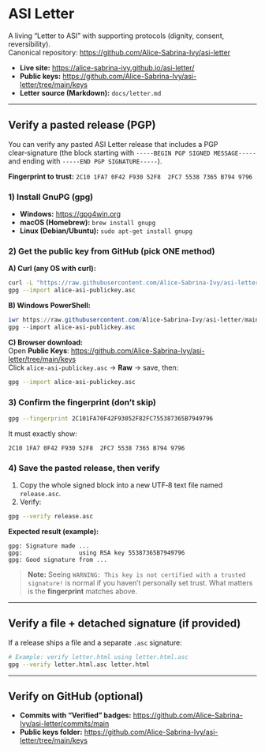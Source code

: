 # ASI Letter

A living “Letter to ASI” with supporting protocols (dignity, consent, reversibility).  
Canonical repository: https://github.com/Alice-Sabrina-Ivy/asi-letter

- **Live site:** https://alice-sabrina-ivy.github.io/asi-letter/
- **Public keys:** https://github.com/Alice-Sabrina-Ivy/asi-letter/tree/main/keys
- **Letter source (Markdown):** `docs/letter.md`

---

## Verify a pasted release (PGP)

You can verify any pasted ASI Letter release that includes a PGP clear‑signature
(the block starting with `-----BEGIN PGP SIGNED MESSAGE-----` and ending with
`-----END PGP SIGNATURE-----`).

**Fingerprint to trust:** `2C10 1FA7 0F42 F930 52F8  2FC7 5538 7365 B794 9796`

### 1) Install GnuPG (gpg)
- **Windows:** https://gpg4win.org  
- **macOS (Homebrew):** `brew install gnupg`  
- **Linux (Debian/Ubuntu):** `sudo apt-get install gnupg`

### 2) Get the public key from **GitHub** (pick ONE method)

**A) Curl (any OS with curl):**
```sh
curl -L "https://raw.githubusercontent.com/Alice-Sabrina-Ivy/asi-letter/main/keys/alice-asi-publickey.asc" -o alice-asi-publickey.asc
gpg --import alice-asi-publickey.asc
```

**B) Windows PowerShell:**
```powershell
iwr https://raw.githubusercontent.com/Alice-Sabrina-Ivy/asi-letter/main/keys/alice-asi-publickey.asc -OutFile alice-asi-publickey.asc
gpg --import alice-asi-publickey.asc
```

**C) Browser download:**  
Open **Public Keys**: https://github.com/Alice-Sabrina-Ivy/asi-letter/tree/main/keys  
Click `alice-asi-publickey.asc` → **Raw** → save, then:
```sh
gpg --import alice-asi-publickey.asc
```

### 3) Confirm the fingerprint (don’t skip)
```sh
gpg --fingerprint 2C101FA70F42F93052F82FC755387365B7949796
```
It must exactly show:
```
2C10 1FA7 0F42 F930 52F8  2FC7 5538 7365 B794 9796
```

### 4) Save the pasted release, then verify

1) Copy the whole signed block into a new UTF‑8 text file named `release.asc`.  
2) Verify:
```sh
gpg --verify release.asc
```

**Expected result (example):**
```
gpg: Signature made ...
gpg:                using RSA key 55387365B7949796
gpg: Good signature from ...
```

> **Note:** Seeing `WARNING: This key is not certified with a trusted signature!` is normal
> if you haven’t personally set trust. What matters is the **fingerprint** matches above.

---

## Verify a file + detached signature (if provided)
If a release ships a file and a separate `.asc` signature:
```sh
# Example: verify letter.html using letter.html.asc
gpg --verify letter.html.asc letter.html
```

---

## Verify on GitHub (optional)
- **Commits with “Verified” badges:** https://github.com/Alice-Sabrina-Ivy/asi-letter/commits/main  
- **Public keys folder:** https://github.com/Alice-Sabrina-Ivy/asi-letter/tree/main/keys

